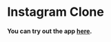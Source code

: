 # Instagram Clone
**You can try out the app [here](https://drive.google.com/file/d/1RDoFMq4JfSuP_i87vpbGwdHtMOAHOkM6/view?usp=sharing).**

